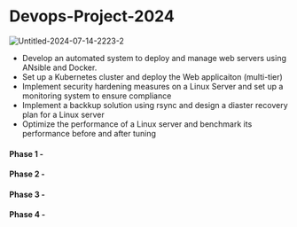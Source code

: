 # Devops-Project-2024

![Untitled-2024-07-14-2223-2](https://github.com/user-attachments/assets/9ee27372-ba59-42d0-97f7-c410659239a5)


- Develop an automated system to deploy and manage web servers using ANsible and Docker.
- Set up a Kubernetes cluster and deploy the Web applicaiton (multi-tier)
- Implement security hardening measures on a Linux Server and set up a monitoring system to ensure compliance
- Implement a backkup solution using rsync and design a diaster recovery plan for a Linux server
- Optimize the performance of a Linux server and benchmark its performance before and after tuning

#### Phase 1 - 
#### Phase 2 -
#### Phase 3 -
#### Phase 4 -
